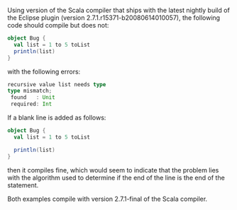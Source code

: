 Using version of the Scala compiler that ships with the latest nightly build of the Eclipse plugin (version 2.7.1.r15371-b20080614010057), the following code should compile but does not:

```scala
object Bug {
  val list = 1 to 5 toList
  println(list)
}
```

with the following errors:
```scala
recursive value list needs type
type mismatch;
 found   : Unit
 required: Int
```

If a blank line is added as follows:
```scala
object Bug {
  val list = 1 to 5 toList

  println(list)
}
```
then it compiles fine, which would seem to indicate that the problem lies with the algorithm used to determine if the end of the line is the end of the statement.

Both examples compile with version 2.7.1-final of the Scala compiler.
